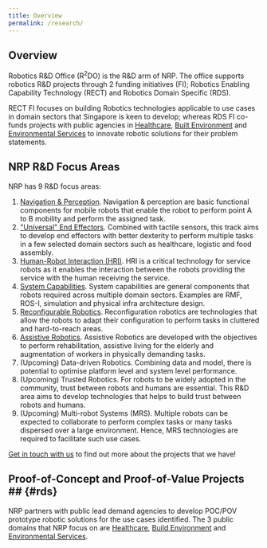 ```yaml
---
title: Overview
permalink: /research/
---
```

## Overview  
Robotics R&D Office (R<sup>2</sup>DO) is the R&D arm of NRP. The office supports robotics R&D projects through 2 funding initiatives (FI); Robotics Enabling Capability Technology (RECT) and Robotics Domain Specific (RDS).

RECT FI focuses on building Robotics technologies applicable to use cases in domain sectors that Singapore is keen to develop; whereas RDS FI co-funds projects with public agencies in [Healthcare](/research/healthcare/), [Built Environment](/research/built-environment/) and [Environmental Services](/research/environment/) to innovate robotic solutions for their problem statements.
  
## NRP R&D Focus Areas

NRP has 9 R&D focus areas:

1. [Navigation & Perception](/research/nav-per/).
Navigation & perception are basic functional components for mobile robots that enable the robot to perform point A to B mobility and perform the assigned task.
2. ["Universal" End Effectors](/research/uni-end/).
Combined with tactile sensors, this track aims to develop end effectors with better dexterity to perform multiple tasks in a few selected domain sectors such as healthcare, logistic and food assembly.
3. [Human-Robot Interaction (HRI)](/research/hri/).
HRI is a critical technology for service robots as it enables the interaction between the robots providing the service with the human receiving the service.
4. [System Capabilities](/research/syscap/).
System capabilities are general components that robots required across multiple domain sectors. Examples are RMF, ROS-I, simulation and physical infra architecture design.
5. [Reconfigurable Robotics](/research/rec/).
Reconfiguration robotics are technologies that allow the robots to adapt their configuration to perform tasks in cluttered and hard-to-reach areas.
6. [Assistive Robotics](/research/assistive/).
Assistive Robotics are developed with the objectives to perform rehabilitation, assistive living for the elderly and augmentation of workers in physically demanding tasks.
7. (Upcoming) Data-driven Robotics.
Combining data and model, there is potential to optimise platform level and system level performance.
8. (Upcoming) Trusted Robotics.
For robots to be widely adopted in the community, trust between robots and humans are essential. This R&D area aims to develop technologies that helps to build trust between robots and humans.
9. (Upcoming) Multi-robot Systems (MRS).
Multiple robots can be expected to collaborate to perform complex tasks or many tasks dispersed over a large environment. Hence, MRS technologies are required to facilitate such use cases.

[Get in touch with us](/contact-us/) to find out more about the projects that we have!

## Proof-of-Concept and Proof-of-Value Projects ## {#rds}
NRP partners with public lead demand agencies to develop POC/POV prototype robotic solutions for the use cases identified. The 3 public domains that NRP focus on are [Healthcare](/research/healthcare/), [Build Environment](/research/built-environment/) and [Environmental Services](/research/environment/).